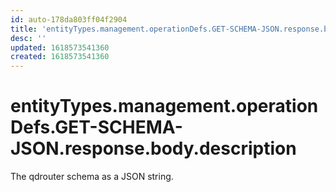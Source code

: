 ```yaml
---
id: auto-178da803ff04f2904
title: 'entityTypes.management.operationDefs.GET-SCHEMA-JSON.response.body.description'
desc: ''
updated: 1618573541360
created: 1618573541360
---
```

# entityTypes.management.operationDefs.GET-SCHEMA-JSON.response.body.description

The qdrouter schema as a JSON string.